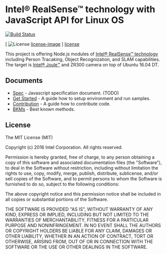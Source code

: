 # Intel® RealSense™ technology with JavaScript API for Linux OS

[![Build Status](https://travis-ci.com/01org/node-realsense.svg?token=R4frH5duwqgLFqkCuqbn&branch=master)](https://travis-ci.com/01org/node-realsense)

[ ![License] [license-image] ] [license]

[license-image]: https://img.shields.io/github/license/mashape/apistatus.svg?style=flat
[license]: LICENSE

This project is offering Node.js modules of [Intel® RealSense™ technology](http://www.intel.com/content/www/us/en/architecture-and-technology/realsense-overview.html) including Person Tracaking, Object Recognization, and SLAM capabilities. The target is [Intel® Joule™](https://software.intel.com/en-us/iot/hardware/joule) and ZR300 camera on top of Ubuntu 16.04 DT.

## Documents

  * [Spec](./doc/spec) - Javascript specification document. (TODO)
  * [Get Started](./doc/get_started.md) - A guide how to setup environment and run samples.
  * [Contribution](./doc/contribution.md) - A guide how to contribute code.
  * [BKMs](./doc/bkms.md) - Best known methods.

## License
The MIT License (MIT)

Copyright (c) 2016 Intel Corporation. All rights reserved.

Permission is hereby granted, free of charge, to any person obtaining a copy
of this software and associated documentation files (the "Software"), to deal
in the Software without restriction, including without limitation the rights
to use, copy, modify, merge, publish, distribute, sublicense, and/or sell
copies of the Software, and to permit persons to whom the Software is
furnished to do so, subject to the following conditions:

The above copyright notice and this permission notice shall be included in all
copies or substantial portions of the Software.

THE SOFTWARE IS PROVIDED "AS IS", WITHOUT WARRANTY OF ANY KIND, EXPRESS OR
IMPLIED, INCLUDING BUT NOT LIMITED TO THE WARRANTIES OF MERCHANTABILITY,
FITNESS FOR A PARTICULAR PURPOSE AND NONINFRINGEMENT. IN NO EVENT SHALL THE
AUTHORS OR COPYRIGHT HOLDERS BE LIABLE FOR ANY CLAIM, DAMAGES OR OTHER
LIABILITY, WHETHER IN AN ACTION OF CONTRACT, TORT OR OTHERWISE, ARISING FROM,
OUT OF OR IN CONNECTION WITH THE SOFTWARE OR THE USE OR OTHER DEALINGS IN THE
SOFTWARE.

